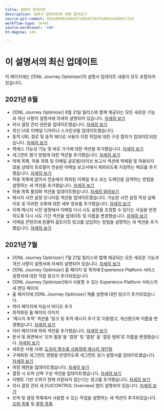 ```yaml
---
title: 설명서 업데이트
description: 설명서 업데이트에 대해 알아보기
source-git-commit: 932a95691e80267a581072b3fa0b81ad108117a3
workflow-type: tm+mt
source-wordcount: '406'
ht-degree: 14%

---
```



# 이 설명서의 최신 업데이트

이 페이지에는 [!DNL Journey Optimizer]의 설명서 업데이트 내용이 모두 포함되어 있습니다.

## 2021년 8월

* [!DNL Journey Optimizer] 8월 21일 릴리스와 함께 제공되는 모든 새로운 기능과 개선 사항이 설명서에 자세히 설명되어 있습니다. [자세히 보기](release-notes.md)
* 의사 결정 관리 권한을 업데이트했습니다. [자세히 보기](administration/ootb-product-profiles.md)
* 최신 UI로 이메일 디자이너 스크린샷을 업데이트했습니다.
* 동적 URL 경로 및 동적 헤더로 사용자 지정 작업에 대한 구성 절차가 업데이트되었습니다. [자세히 보기](action/about-custom-action-configuration.md#url-configuration)
* 액세스 가능성 기능 및 바로 가기에 대한 섹션을 추가했습니다. [자세히 보기](user-interface.md#accessibility)
* 세그먼트 평가 방법에 대한 섹션을 추가했습니다. [자세히 보기](segment/about-segments.md#evaluation-method-in-journey-optimizer)
* 억제 목록, 허용 목록 및 이메일 글로벌/라이브 보고서 섹션에 억제됨 및 허용되지 않음 상태의 프로필이 전송된 이메일 보고서에서 제외되도록 지정하는 메모를 추가했습니다. [자세히 보기](reports/email-global-report.md)
* 허용 목록에 없어서 전송에서 제외된 이메일 주소 또는 도메인을 검색하는 방법을 설명하는 새 섹션을 추가했습니다. [자세히 보기](allow-list.md#reporting)
* 허용 목록 활성화 섹션을 업데이트했습니다. [자세히 알아보기](allow-list.md#enable-allow-list)
* 메시지 사전 설정 모니터링 섹션을 업데이트했습니다. 가능한 사전 설정 작성 실패 이유 및 이러한 오류에 대한 세부 정보를 추가했습니다. [자세히 보기](configuration/message-presets.md#monitor-message-presets)
* 이제 메시지 사전 설정에서 이메일 다시 시도 설정을 조정할 수 있다는 사실을 반영하도록 다시 시도 기간 섹션을 업데이트 및 이름을 변경했습니다. [자세히 보기](configuration/retries.md)
* 이메일 콘텐츠에 원클릭 옵트아웃 링크를 삽입하는 방법을 설명하는 새 섹션을 추가했습니다. [자세히 보기](message-tracking.md#one-click-opt-out-link)
<!--* Added a section to describe how to manually add email addresses and domains to the suppression list. [Read more](configuration/manage-suppression-list.md#add-addresses-and-domains)-->


## 2021년 7월

* [!DNL Journey Optimizer] 7월 21일 릴리스와 함께 제공되는 모든 새로운 기능과 개선 사항이 설명서에 자세히 설명되어 있습니다. [자세히 보기](release-notes.md)
* [!DNL Journey Optimizer] 홈 페이지 및 목차에 Experience Platform 서비스 설명서에 대한 직접 링크가 추가되었습니다
* [!DNL Journey Optimizer]에서 사용할 수 있는 Experience Platform 서비스의 새 랜딩 페이지
* 홈 페이지에 [!DNL Journey Optimizer] 제품 설명에 대한 링크가 추가되었습니다.
* 여러 페이지에 자습서 비디오 추가
* 최적화된 홈 페이지 이미지
* &#39;메시지 추적&#39; 섹션을 &#39;링크 및 추적 메시지 추가&#39;로 이동했고, 개선했으며 이름을 변경했습니다. [자세히 보기](message-tracking.md)
* 미러 페이지에 하위 섹션을 추가했습니다. [자세히 보기](message-tracking.md#mirror-page)
* 문서 및 화면에서 &#39;오퍼 활동&#39;을 &#39;결정&#39; 및 &#39;결정&#39; 을 &#39;결정 범위&#39;로 이름을 변경했습니다. [자세히 보기](offers/get-started/starting-offer-decisioning.md)
* 새로운 사용 사례: [도우미 함수를 사용하여 메시지 개인화](personalization/personalization-use-case-helper-functions.md)
* 구체화된 세그먼트 영향을 반영하도록 세그먼트 읽기 설명서를 업데이트했습니다. [자세히 보기](building-journeys/read-segment.md)
* 여정 제한을 업데이트했습니다. [자세히 보기](building-journeys/limitations.md)
* 결정 시 오퍼 선택 구성 섹션을 업데이트했습니다. [자세히 보기](offers/offer-activities/configure-offer-selection.md)
* 이벤트 기반 오퍼가 현재 지원되지 않는다는 경고를 추가했습니다. [자세히 보기](offers/offer-library/creating-personalized-offers.md#eligibility)
* 의사 결정 관리 새 [!UICONTROL Overview] 탭이 설명되어 있습니다. [자세히 보기](offers/get-started/user-interface.md#overview)
* 오퍼 및 결정 목록에서 사용할 수 있는 작업을 설명하는 새 섹션이 추가되었습니다. [오퍼 목록](offers/offer-library/creating-personalized-offers.md#offer-list) 및 [결정 목록](offers/offer-activities/create-offer-activities.md#decision-list).

